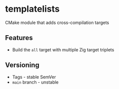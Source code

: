 # templatelists

CMake module that adds cross-compilation targets

## Features

- Build the `all` target with multiple Zig target triplets

## Versioning

- Tags - stable SemVer
- `main` branch - unstable
